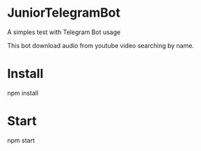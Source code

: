 # JuniorTelegramBot

A simples test with Telegram Bot usage

This bot download audio from youtube video searching by name.

# Install 

npm install 

# Start

npm start